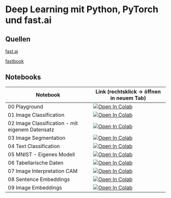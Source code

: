 # Deep Learning mit Python, PyTorch und fast.ai

## Quellen

[fast.ai](https://docs.fast.ai) 

[fastbook](https://github.com/fastai/fastbook)

## Notebooks

| Notebook  |  Link (rechtsklick -> öffnen in neuem Tab)  |
|---|----|
| 00 Playground  | [![Open In Colab](https://colab.research.google.com/assets/colab-badge.svg)](https://colab.research.google.com/github/floleuerer/ml-tutorials/blob/main/00_playground.ipynb)  |
| 01 Image Classification  | [![Open In Colab](https://colab.research.google.com/assets/colab-badge.svg)](https://colab.research.google.com/github/floleuerer/ml-tutorials/blob/main/01_fastai_pets.ipynb)  |
| 02 Image Classification - mit eigenem Datensatz | [![Open In Colab](https://colab.research.google.com/assets/colab-badge.svg)](https://colab.research.google.com/github/floleuerer/ml-tutorials/blob/main/02_fastai_imgscraper.ipynb) |
| 03 Image Segmentation | [![Open In Colab](https://colab.research.google.com/assets/colab-badge.svg)](https://colab.research.google.com/github/floleuerer/ml-tutorials/blob/main/03_fastai_segmentation.ipynb) |
| 04 Text Classification | [![Open In Colab](https://colab.research.google.com/assets/colab-badge.svg)](https://colab.research.google.com/github/floleuerer/ml-tutorials/blob/main/04_fastai_text.ipynb) |
| 05 MNIST - Eigenes Modell | [![Open In Colab](https://colab.research.google.com/assets/colab-badge.svg)](https://colab.research.google.com/github/floleuerer/ml-tutorials/blob/main/05_mnist.ipynb) |
| 06 Tabellarische Daten | [![Open In Colab](https://colab.research.google.com/assets/colab-badge.svg)](https://colab.research.google.com/github/floleuerer/ml-tutorials/blob/main/06_tabular.ipynb) |
| 07 Image Interpretation CAM  | [![Open In Colab](https://colab.research.google.com/assets/colab-badge.svg)](https://colab.research.google.com/github/floleuerer/ml-tutorials/blob/main/07_fastai_pets-CAM.ipynb)  |
| 08 Sentence Embeddings | [![Open In Colab](https://colab.research.google.com/assets/colab-badge.svg)](https://colab.research.google.com/github/floleuerer/ml-tutorials/blob/main/08_sentence_embeddings.ipynb) |
| 09 Image Embeddings | [![Open In Colab](https://colab.research.google.com/assets/colab-badge.svg)](https://colab.research.google.com/github/floleuerer/fastai-tutorials/blob/main/fastai_tensorboard_projector.ipynb) |

